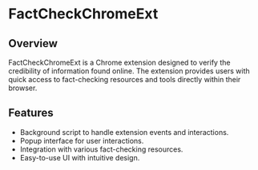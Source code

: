 # FactCheckChromeExt

## Overview

FactCheckChromeExt is a Chrome extension designed to verify the credibility of information found online. The extension provides users with quick access to fact-checking resources and tools directly within their browser.

## Features

- Background script to handle extension events and interactions.
- Popup interface for user interactions.
- Integration with various fact-checking resources.
- Easy-to-use UI with intuitive design.
